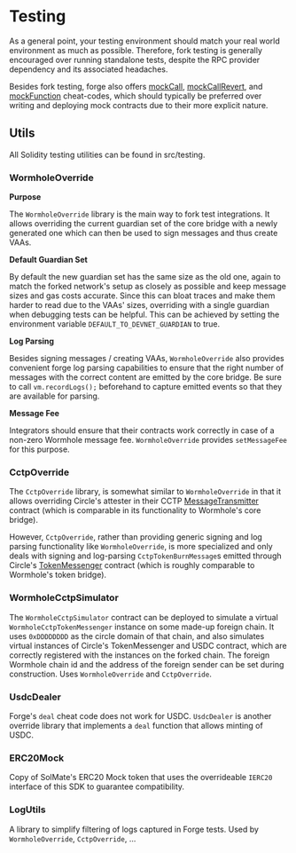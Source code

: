 # Testing

As a general point, your testing environment should match your real world environment as much as possible. Therefore, fork testing is generally encouraged over running standalone tests, despite the RPC provider dependency and its associated headaches.

Besides fork testing, forge also offers [mockCall](https://book.getfoundry.sh/cheatcodes/mock-call), [mockCallRevert](https://book.getfoundry.sh/cheatcodes/mock-call-revert), and [mockFunction](https://book.getfoundry.sh/cheatcodes/mock-function) cheat-codes, which should typically be preferred over writing and deploying mock contracts due to their more explicit nature.

## Utils

All Solidity testing utilities can be found in src/testing.

### WormholeOverride

**Purpose**

The `WormholeOverride` library is the main way to fork test integrations. It allows overriding the current guardian set of the core bridge with a newly generated one which can then be used to sign messages and thus create VAAs.

**Default Guardian Set**

By default the new guardian set has the same size as the old one, again to match the forked network's setup as closely as possible and keep message sizes and gas costs accurate. Since this can bloat traces and make them harder to read due to the VAAs' sizes, overriding with a single guardian when debugging tests can be helpful. This can be achieved by setting the environment variable `DEFAULT_TO_DEVNET_GUARDIAN` to true.

**Log Parsing**

Besides signing messages / creating VAAs, `WormholeOverride` also provides convenient forge log parsing capabilities to ensure that the right number of messages with the correct content are emitted by the core bridge. Be sure to call `vm.recordLogs();` beforehand to capture emitted events so that they are available for parsing.

**Message Fee**

Integrators should ensure that their contracts work correctly in case of a non-zero Wormhole message fee. `WormholeOverride` provides `setMessageFee` for this purpose.


### CctpOverride

The `CctpOverride` library, is somewhat similar to `WormholeOverride` in that it allows overriding Circle's attester in their CCTP [MessageTransmitter](https://github.com/circlefin/evm-cctp-contracts/blob/master/src/MessageTransmitter.sol) contract (which is comparable in its functionality to Wormhole's core bridge).

However, `CctpOverride`, rather than providing generic signing and log parsing functionality like `WormholeOverride`, is more specialized and only deals with signing and log-parsing `CctpTokenBurnMessage`s emitted through Circle's [TokenMessenger](https://github.com/circlefin/evm-cctp-contracts/blob/master/src/TokenMessenger.sol) contract (which is roughly comparable to Wormhole's token bridge).


### WormholeCctpSimulator

The `WormholeCctpSimulator` contract can be deployed to simulate a virtual `WormholeCctpTokenMessenger` instance on some made-up foreign chain. It uses `0xDDDDDDDD` as the circle domain of that chain, and also simulates virtual instances of Circle's TokenMessenger and USDC contract, which are correctly registered with the instances on the forked chain. The foreign Wormhole chain id and the address of the foreign sender can be set during construction. Uses `WormholeOverride` and `CctpOverride`.

### UsdcDealer

Forge's `deal` cheat code does not work for USDC. `UsdcDealer` is another override library that implements a `deal` function that allows minting of USDC.

### ERC20Mock

Copy of SolMate's ERC20 Mock token that uses the overrideable `IERC20` interface of this SDK to guarantee compatibility.

### LogUtils

A library to simplify filtering of logs captured in Forge tests. Used by `WormholeOverride`, `CctpOverride`, ...

